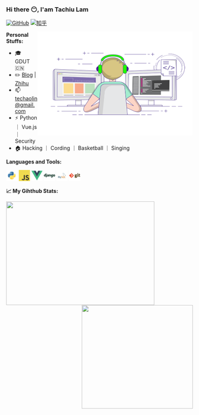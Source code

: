 ### Hi there 😶, I'am Tachiu Lam

[![GitHub](https://img.shields.io/badge/dynamic/json?logo=github&label=GitHub&labelColor=495867&color=95B8D1&query=%24.data.totalSubs&url=https%3A%2F%2Fapi.spencerwoo.com%2Fsubstats%2F%3Fsource%3Dgithub%26queryKey%3Dtachiulam&style=?style=flat-square)](https://github.com/tachiulam)
[![知乎](https://img.shields.io/badge/dynamic/json?logo=zhihu&label=知乎&labelColor=495867&color=95B8D1&query=%24.data.totalSubs&url=https%3A%2F%2Fapi.spencerwoo.com%2Fsubstats%2F%3Fsource%3Dzhihu%26queryKey%3Dtachiulam&style=?style=flat-square)](https://zhihu.com/people/tachiulam)

<img align="right" alt="GIF" src="https://raw.githubusercontent.com/TachiuLam/tachiulam/dev/static/img/coding-freak.gif?raw=true" width="420" height="280" />

**Personal Stuffs:**

- 🎓 GDUT 🇨🇳
- ✏️ [Blog](https://tclam.cn) | [Zhihu](https://www.zhihu.com/people/tachiulam)
- 📫 techaolin@gmail.com
- ⚡ Python ｜ Vue.js ｜ Security 
- 🏠 Hacking ｜ Cording ｜ Basketball ｜ Singing

**Languages and Tools:**  

<code><img height="30" src="https://raw.githubusercontent.com/github/explore/80688e429a7d4ef2fca1e82350fe8e3517d3494d/topics/python/python.png"></code>
<code><img height="30" src="https://raw.githubusercontent.com/github/explore/80688e429a7d4ef2fca1e82350fe8e3517d3494d/topics/javascript/javascript.png"></code>
<code><img height="30" src="https://raw.githubusercontent.com/github/explore/80688e429a7d4ef2fca1e82350fe8e3517d3494d/topics/vue/vue.png"></code>
<code><img height="30" src="https://raw.githubusercontent.com/github/explore/80688e429a7d4ef2fca1e82350fe8e3517d3494d/topics/django/django.png"></code>
<code><img height="30" src="https://raw.githubusercontent.com/github/explore/80688e429a7d4ef2fca1e82350fe8e3517d3494d/topics/mysql/mysql.png"></code>
<code><img height="30" src="https://raw.githubusercontent.com/github/explore/80688e429a7d4ef2fca1e82350fe8e3517d3494d/topics/git/git.png"></code>


**📈 My Gihthub Stats:**

<a href="https://github.com/TachiuLam/TachiuLam">
  <img align="left" src="https://github-readme-stats.vercel.app/api?username=tachiulam&show_icons=true&theme=tokyonight" width="400" height="280" />
</a>
<a href="https://github.com/TachiuLam/TachiuLam">
  <img align="right" src="https://github-readme-stats.vercel.app/api/top-langs/?username=tachiulam&layout=compact" width="300" height="280"/>
</a>
